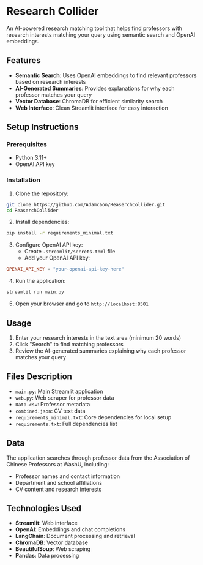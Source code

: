 # Research Collider

An AI-powered research matching tool that helps find professors with research interests matching your query using semantic search and OpenAI embeddings.

## Features

- **Semantic Search**: Uses OpenAI embeddings to find relevant professors based on research interests
- **AI-Generated Summaries**: Provides explanations for why each professor matches your query
- **Vector Database**: ChromaDB for efficient similarity search
- **Web Interface**: Clean Streamlit interface for easy interaction

## Setup Instructions

### Prerequisites
- Python 3.11+
- OpenAI API key

### Installation

1. Clone the repository:
```bash
git clone https://github.com/Adamcaon/ReaserchCollider.git
cd ReaserchCollider
```

2. Install dependencies:
```bash
pip install -r requirements_minimal.txt
```

3. Configure OpenAI API key:
   - Create `.streamlit/secrets.toml` file
   - Add your OpenAI API key:
```toml
OPENAI_API_KEY = "your-openai-api-key-here"
```

4. Run the application:
```bash
streamlit run main.py
```

5. Open your browser and go to `http://localhost:8501`

## Usage

1. Enter your research interests in the text area (minimum 20 words)
2. Click "Search" to find matching professors
3. Review the AI-generated summaries explaining why each professor matches your query

## Files Description

- `main.py`: Main Streamlit application
- `web.py`: Web scraper for professor data
- `Data.csv`: Professor metadata
- `combined.json`: CV text data
- `requirements_minimal.txt`: Core dependencies for local setup
- `requirements.txt`: Full dependencies list

## Data

The application searches through professor data from the Association of Chinese Professors at WashU, including:
- Professor names and contact information
- Department and school affiliations
- CV content and research interests

## Technologies Used

- **Streamlit**: Web interface
- **OpenAI**: Embeddings and chat completions
- **LangChain**: Document processing and retrieval
- **ChromaDB**: Vector database
- **BeautifulSoup**: Web scraping
- **Pandas**: Data processing
